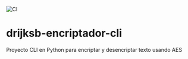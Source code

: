 ![CI](https://github.com/drijksb/encriptador-cli/actions/workflows/ci.yml/badge.svg)
# drijksb-encriptador-cli
Proyecto CLI en Python para encriptar y desencriptar texto usando AES
